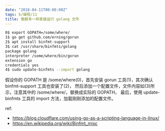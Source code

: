 ```yaml
---
date: "2018-04-11T00:00:00Z"
tags: b/编程/11
title: 像脚本一样直接运行 golang 文件
---
```


```bash
0$ export GOPATH=/some/where/
1$ go get github.com/erning/gorun
2$ apt install binfmt-support
3$ cat /usr/share/binfmts/golang
package golang
interpreter /some/where/bin/gorun
extension go
credentials yes
4$ sudo update-binfmts --import golang
```

假设你的 GOPATH 是 /some/where(0)，首先安装 gorun 工具(1)，其次确认 binfmt-support 工具也安装了(2)，
然后添加一个配置文件，文件内容如(3)所示，注意其中的 /some/where/，替换成实际的 GOPATH，
最后，使用 update-binfmts 工具的 import 方法，加载刚刚添加的配置文件。

ref:

* https://blog.cloudflare.com/using-go-as-a-scripting-language-in-linux/
* https://en.wikipedia.org/wiki/Binfmt_misc

